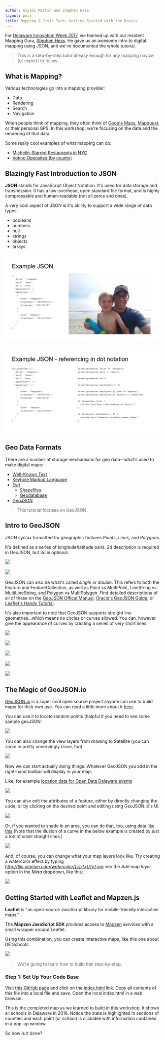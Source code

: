 ```yaml
---
author: Aiyani Martin and Stephen Hess
layout: post
title: Mapping & Civic Tech- Getting Started with the Basics
---
```


For [Delaware Innovation Week 2017](http://2017.delawareinnovationweek.com/), we teamed up with our resident Mapping Guru, [Stephen Hess](https://github.com/trescube). He gave us an awesome intro to digital mapping using JSON, and we've documented the whole tutorial. 

>This is a step-by-step tutorial easy enough for any mapping novice (or expert) to follow.

## What is Mapping?

Various technologies go into a mapping provider:

* Data
* Rendering
* Search
* Navigation

When people think of mapping, they often think of [Google Maps](https://www.google.com/maps), [Mapquest](https://www.mapquest.com/), or their personal GPS. In this workshop, we're focusing on the data and the rendering of that data. 

Some really cool examples of what mapping can do: 

* [Michelin-Starred Restaurants in NYC](https://ny.eater.com/maps/michelin-new-york-restaurants-2017)
* [Voting Opposites (by county)](https://www.washingtonpost.com/news/the-fix/wp/2016/11/15/bringing-america-together-find-the-closest-place-that-voted-the-opposite-of-where-you-live/?utm_term=.e2feaf251eba)

## Blazingly Fast Introduction to JSON

**JSON** stands for JavaScript Object Notation.  It's used for data storage and transmission. It has a low-overhead, open standard file format, and is highly compressable and human-readable (not all zeros and ones). 

A very cool aspect of JSON is it's ability to support a wide range of data types:

* booleans
* numbers
* null
* strings
* objects
* arrays


![](/images/MappingBlog/mappingExampleJSON.png)

![example](/images/MappingBlog/mappingExampleJSON2.png)

## Geo Data Formats 

There are a number of storage mechanisms for geo data--what's used to make digital maps:

* [Well-Known Text](https://en.wikipedia.org/wiki/Well-known_text)
* [Keyhole Markup Language](https://en.wikipedia.org/wiki/Keyhole_Markup_Language)
* [Esri](https://en.wikipedia.org/wiki/Esri)
    * [Shapefiles](https://en.wikipedia.org/wiki/Shapefile)
    * [Geodatabase](https://en.wikipedia.org/wiki/ArcGIS#Geodatabase)
* [GeoJSON](http://geojson.org/)

>This tutorial focuses on GeoJSON.

## Intro to GeoJSON

JSON syntax formatted for geographic features _Points_, _Lines_, and _Polygons_. 

It's defined as a series of longitude/latitude pairs. 2d description is required in GeoJSON, but 3d is optional. 

![](https://github.com/OpenDataDE/blog/tree/gh-pages/images/MappingBlog/mappingGeoJSON.png)

![](https://github.com/OpenDataDE/blog/tree/gh-pages/images/MappingBlog/mappingGeoJSON3D.png)

GeoJSON can also be what's called _single_ or _double_. This refers to both the Feature and FeatureCollection, as well as Point vs MultiPoint, LineString vs MultiLineString, and Polygon vs MultiPolygon. Find detailed descriptions of all of these on the [GeoJSON Offical Manual](https://tools.ietf.org/html/rfc7946), [Oracle's GeoJSON Guide](https://docs.oracle.com/database/122/ADJSN/using-GeoJSON-geographic-data.htm#ADJSN-GUID-2AD827B4-871E-4652-87F3-AC33FE7839AE), or [Leaflet's Handy Tutorial](http://leafletjs.com/examples/geojson/).

It's also important to note that GeoJSON supports straight line geometries...which means no circles or curves allowed. You can, however, give the appearance of curves by creating a series of very short lines. 

![](https://github.com/OpenDataDE/blog/tree/gh-pages/images/MappingBlog/mappingGeoJSONLineString.png)

![](https://github.com/OpenDataDE/blog/tree/gh-pages/images/MappingBlog/mappingGeoJSONPolygon.png)

![](https://github.com/OpenDataDE/blog/tree/gh-pages/images/MappingBlog/mappingGeoJSONPolygonWithHoles.png)

![](https://github.com/OpenDataDE/blog/tree/gh-pages/images/MappingBlog/mappingGeoJSONMultiLineString.png)

![](https://github.com/OpenDataDE/blog/tree/gh-pages/images/MappingBlog/mappingGeoJSONFeatureCollection.png)

## The Magic of GeoJSON.io

[GeoJSON.io](http://geojson.io/#map=2/20.0/0.0) is a super cool open source project anyone can use to build maps for their own use. You can read a little more about it [here](http://geojson.io/about.html). 

You can use it to locate random points (helpful if you need to see some sample geoJSON:

![](https://github.com/OpenDataDE/blog/tree/gh-pages/images/MappingBlog/mappingGeoJSON.ioRandomPoints.png)

You can also change the view layers from drawing to Satellite (you can zoom in pretty unnervingly close, too)

![](https://github.com/OpenDataDE/blog/tree/gh-pages/images/MappingBlog/mappingGeoJSON.ioSatelliteView.png)

Now we can start actually doing things. Whatever GeoJSON you add in the right-hand toolbar will display in your map. 

Like, for example [location data for Open Data Delaware events](https://gist.github.com/trescube/7806aa37d47adc259d931c679e8fac00/revisions)

![](https://github.com/OpenDataDE/blog/tree/gh-pages/images/MappingBlog/mappingGeoJSON.ioODDEMeetup.png)

You can also edit the attributes of a feature, either by directly changing the code, or by clicking on the desired point and editing using GeoJSON.io's UI.

![](https://github.com/OpenDataDE/blog/tree/gh-pages/images/MappingBlog/mappingGeoJSON.ioEditing.png)

Or, if you wanted to shade in an area, you can do that, too, using data [like this](https://whosonfirst.mapzen.com/data/856/886/11/85688611.geojson) (Note that the illusion of a curve in the below example is created by just a ton of small straight lines.) 

![](https://github.com/OpenDataDE/blog/tree/gh-pages/images/MappingBlog/mappingGeoJSON.ioStateofDE.png)

And, of course, you can change what your map layers look like. Try creating a watercolor effect by typing _http://tile.stamen.com/watercolor/{z}/{x}/{y}.jpg_ into the _Add map layer_ option in the _Meta_ dropdown, like this: 

![](https://github.com/OpenDataDE/blog/tree/gh-pages/images/MappingBlog/mappingGeoJSON.ioChangingLayers.png)

## Getting Started with Leaflet and Mapzen.js

**Leaflet** is "an open-source JavaScript library for mobile-friendly interactive maps." 

The **Mapzen JavaScript SDK** provides access to [Mapzen](https://mapzen.com/) services with a small wrapper around Leaflet. 

Using this combination, you can create interactive maps, like this one about DE Schools.

![](https://github.com/OpenDataDE/blog/tree/gh-pages/images/MappingBlog/mappingGeoJSON.ioLeafletAndMapzen.png)

>We're going to learn how to build this step-by-step.

### Step 1: Set Up Your Code Base

Visit [this GitHub page](https://github.com/trescube/delaware_schools) and click on the [index.html](https://github.com/trescube/delaware_schools/blob/master/index.html) link. Copy all contents of this file into a local file and save. Open the local index.html in a web browser. 

This is the completed map as we learned to build in this workshop. It shows all schools in Delaware in 2016. Notice the state is highlighted in sections of counties and each point (or school) is clickable with information contained in a pop-up window. 

So how is it done?



